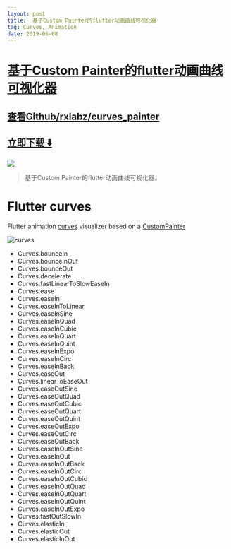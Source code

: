 ```yaml
---
layout: post
title:  基于Custom Painter的flutter动画曲线可视化器
tag: Curves, Animation
date: 2019-06-08
---
```


# [基于Custom Painter的flutter动画曲线可视化器 ](http://github.com/rxlabz/curves_painter) 



## [查看Github/rxlabz/curves_painter](http://github.com/rxlabz/curves_painter)
## [立即下载 ️⬇️ ](https://codeload.github.com/rxlabz/curves_painter/zip/master) 


 
![](https://flutterawesome.com/content/images/2019/03/Flutter-curves.jpg)
 
>
> 基于Custom Painter的flutter动画曲线可视化器。
>

 
# Flutter curves

Flutter animation [curves](https://docs.flutter.io/flutter/animation/Curves-class.html) visualizer based on a [CustomPainter](https://docs.flutter.io/flutter/rendering/CustomPainter-class.html)

![curves](https://raw.githubusercontent.com/rxlabz/curves_painter/master/curves.gif)

- Curves.bounceIn
- Curves.bounceInOut
- Curves.bounceOut
- Curves.decelerate
- Curves.fastLinearToSlowEaseIn
- Curves.ease
- Curves.easeIn
- Curves.easeInToLinear
- Curves.easeInSine
- Curves.easeInQuad
- Curves.easeInCubic
- Curves.easeInQuart
- Curves.easeInQuint
- Curves.easeInExpo
- Curves.easeInCirc
- Curves.easeInBack
- Curves.easeOut
- Curves.linearToEaseOut
- Curves.easeOutSine
- Curves.easeOutQuad
- Curves.easeOutCubic
- Curves.easeOutQuart
- Curves.easeOutQuint
- Curves.easeOutExpo
- Curves.easeOutCirc
- Curves.easeOutBack
- Curves.easeInOutSine
- Curves.easeInOut
- Curves.easeInOutBack
- Curves.easeInOutCirc
- Curves.easeInOutCubic
- Curves.easeInOutQuad
- Curves.easeInOutQuart
- Curves.easeInOutQuint
- Curves.easeInOutExpo
- Curves.fastOutSlowIn
- Curves.elasticIn
- Curves.elasticOut
- Curves.elasticInOut
